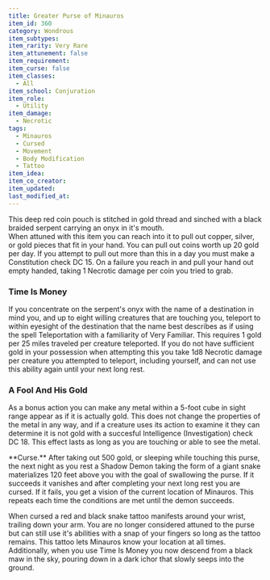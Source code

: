 ```yaml
---
title: Greater Purse of Minauros
item_id: 360
category: Wondrous
item_subtypes:
item_rarity: Very Rare
item_attunement: false
item_requirement:
item_curse: false
item_classes:
  - All
item_school: Conjuration
item_role:
  - Utility
item_damage:
  - Necrotic
tags:
  - Minauros
  - Cursed
  - Movement
  - Body Modification
  - Tattoo
item_idea:
item_co_creator:
item_updated:
last_modified_at:
---
```


This deep red coin pouch is stitched in gold thread and sinched with a black braided serpent carrying an onyx in it's mouth.  
When attuned with this item you can reach into it to pull out copper, silver, or gold pieces that fit in your hand. You can pull out coins worth up 20 gold per day. If you attempt to pull out more than this in a day you must make a Constitution check DC 15. On a failure you reach in and pull your hand out empty handed, taking 1 Necrotic damage per coin you tried to grab.

### Time Is Money

If you concentrate on the serpent's onyx with the name of a destination in mind you, and up to eight willing creatures that are touching you, teleport to within eyesight of the destination that the name best describes as if using the spell <magic-spell>Teleportation</magic-spell> with a familiarity of Very Familiar. This requires 1 gold per 25 miles traveled per creature teleported. If you do not have sufficient gold in your possession when attempting this you take 1d8 Necrotic damage per creature you attempted to teleport, including yourself, and can not use this ability again until your next long rest.

### A Fool And His Gold

As a bonus action you can make any metal within a 5-foot cube in sight range appear as if it is actually gold. This does not change the properties of the metal in any way, and if a creature uses its action to examine it they can determine it is not gold with a succesful Intelligence (Investigation) check DC 18. This effect lasts as long as you are touching or able to see the metal.

<!--excerpt-->
<div class="curse">
**Curse.** After taking out 500 gold, or sleeping while touching this purse, the next night as you rest a Shadow Demon taking the form of a giant snake materializes 120 feet above you with the goal of swallowing the purse. If it succeeds it vanishes and after completing your next long rest you are cursed. If it fails, you get a vision of the current location of Minauros. This repeats each time the conditions are met until the demon succeeds.

When cursed a red and black snake tattoo manifests around your wrist, trailing down your arm. You are no longer considered attuned to the purse but can still use it's abilities with a snap of your fingers so long as the tattoo remains. This tattoo lets Minauros know your location at all times. Additionally, when you use Time Is Money you now descend from a black maw in the sky, pouring down in a dark ichor that slowly seeps into the ground.
</div>